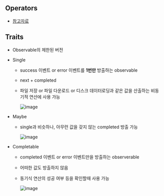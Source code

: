 ## Operators
- [참고자료](https://github.com/Jinoo9622/iOS/blob/master/Chapter4/05_GitHubRepositoryApp/Observable.playground/Contents.swift)

## Traits
- Observable의 제한된 버전
- Single
  - success 이벤트 or error 이벤트를 **1번만** 방출하는 observable 
  - next + completed
  - 파일 저장 or 파일 다운로드 or 디스크 데이터로딩과 같은 값을 산출하는 비동기적 연산에 사용 가능
    
    ![image](https://user-images.githubusercontent.com/46417892/157216183-b67e72b5-1b92-4f5b-9d76-18e7d44d0781.png)

- Maybe
  - single과 비슷하나, 아무런 값을 갖지 않는 completed 방출 가능

    ![image](https://user-images.githubusercontent.com/46417892/157216303-ced72cf7-e3c9-4d4c-9e99-5cfebcc81747.png)

- Completable
  - completed 이벤트 or error 이벤트만을 방출하는 observerable
  - 어떠한 값도 방출하지 않음
  - 동기식 연산의 성공 여부 등을 확인할때 사용 가능

    ![image](https://user-images.githubusercontent.com/46417892/157216391-3f6f8470-cf1c-404e-aa3f-c70c8f9f0849.png)
